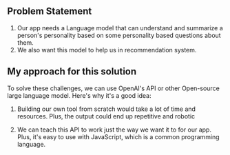 ## Problem Statement

1. Our app needs a Language model that can understand and summarize a person's personality based on some personality based questions about them.
2. We also want this model to help us in recommendation system.

## My approach for this solution

To solve these challenges, we can use OpenAI's API or other Open-source large language model. Here's why it's a good idea:

1. Building our own tool from scratch would take a lot of time and resources. Plus, the output could end up repetitive and robotic

2. We can teach this API to work just the way we want it to for our app. Plus, it's easy to use with JavaScript, which is a common programming language.
